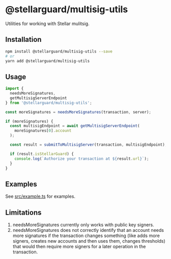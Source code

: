 # @stellarguard/multisig-utils

Utilities for working with Stellar mulitsig.

## Installation

```bash
npm install @stellarguard/multisig-utils --save
# or
yarn add @stellarguard/multisig-utils
```

## Usage

```js
import {
  needsMoreSignatures,
  getMultisigServerEndpoint
} from '@stellarguard/multisig-utils';

const moreSignatures = needsMoreSignatures(transaction, server);

if (moreSignatures) {
  const multisigEndpoint = await getMultisigServerEndpoint(
    moreSignatures[0].account
  );

  const result = submitToMultisigServer(transaction, multisigEndpoint);

  if (result.isStellarGuard) {
    console.log(`Authorize your transaction at ${result.url}`);
  }
}
```

## Examples

See [src/example.ts](src/example.ts) for examples.

## Limitations

1. needsMoreSignatures currently only works with public key signers.
2. needsMoreSignatures does not correctly identify that an account needs more signatures if the transaction changes something (like adds more signers, creates new accounts and then uses them, changes thresholds) that would then require more signers for a later operation in the transaction.
